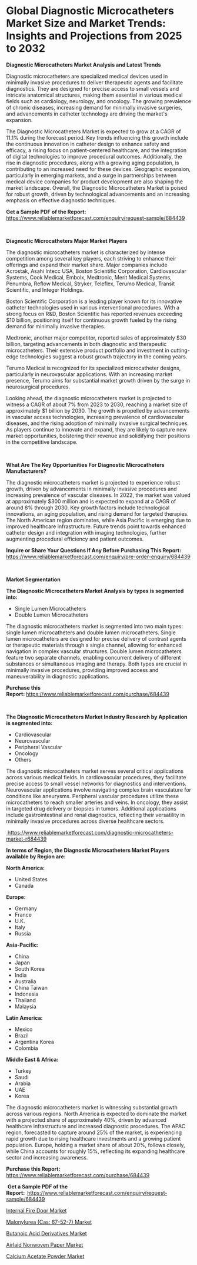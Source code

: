 <p><h1>Global Diagnostic Microcatheters Market Size and Market Trends: Insights and Projections from 2025 to 2032</h1></p><p><strong>Diagnostic Microcatheters Market Analysis and Latest Trends</strong></p>
<p><p>Diagnostic microcatheters are specialized medical devices used in minimally invasive procedures to deliver therapeutic agents and facilitate diagnostics. They are designed for precise access to small vessels and intricate anatomical structures, making them essential in various medical fields such as cardiology, neurology, and oncology. The growing prevalence of chronic diseases, increasing demand for minimally invasive surgeries, and advancements in catheter technology are driving the market's expansion.</p><p>The Diagnostic Microcatheters Market is expected to grow at a CAGR of 11.1% during the forecast period. Key trends influencing this growth include the continuous innovation in catheter design to enhance safety and efficacy, a rising focus on patient-centered healthcare, and the integration of digital technologies to improve procedural outcomes. Additionally, the rise in diagnostic procedures, along with a growing aging population, is contributing to an increased need for these devices. Geographic expansion, particularly in emerging markets, and a surge in partnerships between medical device companies for product development are also shaping the market landscape. Overall, the Diagnostic Microcatheters Market is poised for robust growth, driven by technological advancements and an increasing emphasis on effective diagnostic techniques.</p></p>
<p><strong>Get a Sample PDF of the Report:&nbsp;</strong> <a href="https://www.reliablemarketforecast.com/enquiry/request-sample/684439?utm_campaign=1170&utm_medium=2&utm_source=Github&utm_content=ia&utm_term=29032025&utm_id=diagnostic-microcatheters">https://www.reliablemarketforecast.com/enquiry/request-sample/684439</a></p>
<p>&nbsp;</p>
<p><strong>Diagnostic Microcatheters Major Market Players</strong></p>
<p><p>The diagnostic microcatheters market is characterized by intense competition among several key players, each striving to enhance their offerings and expand their market share. Major companies include Acrostak, Asahi Intecc USA, Boston Scientific Corporation, Cardiovascular Systems, Cook Medical, Embolx, Medtronic, Merit Medical Systems, Penumbra, Reflow Medical, Stryker, Teleflex, Terumo Medical, Transit Scientific, and Integer Holdings.</p><p>Boston Scientific Corporation is a leading player known for its innovative catheter technologies used in various interventional procedures. With a strong focus on R&D, Boston Scientific has reported revenues exceeding $10 billion, positioning itself for continuous growth fueled by the rising demand for minimally invasive therapies.</p><p>Medtronic, another major competitor, reported sales of approximately $30 billion, targeting advancements in both diagnostic and therapeutic microcatheters. Their extensive product portfolio and investment in cutting-edge technologies suggest a robust growth trajectory in the coming years. </p><p>Terumo Medical is recognized for its specialized microcatheter designs, particularly in neurovascular applications. With an increasing market presence, Terumo aims for substantial market growth driven by the surge in neurosurgical procedures.</p><p>Looking ahead, the diagnostic microcatheters market is projected to witness a CAGR of about 7% from 2023 to 2030, reaching a market size of approximately $1 billion by 2030. The growth is propelled by advancements in vascular access technologies, increasing prevalence of cardiovascular diseases, and the rising adoption of minimally invasive surgical techniques. As players continue to innovate and expand, they are likely to capture new market opportunities, bolstering their revenue and solidifying their positions in the competitive landscape.</p></p>
<p>&nbsp;</p>
<p><strong>What Are The Key Opportunities For Diagnostic Microcatheters Manufacturers?</strong></p>
<p><p>The diagnostic microcatheters market is projected to experience robust growth, driven by advancements in minimally invasive procedures and increasing prevalence of vascular diseases. In 2022, the market was valued at approximately $300 million and is expected to expand at a CAGR of around 8% through 2030. Key growth factors include technological innovations, an aging population, and rising demand for targeted therapies. The North American region dominates, while Asia Pacific is emerging due to improved healthcare infrastructure. Future trends point towards enhanced catheter design and integration with imaging technologies, further augmenting procedural efficiency and patient outcomes.</p></p>
<p><strong>Inquire or Share Your Questions If Any Before Purchasing This Report:</strong> <a href="https://www.reliablemarketforecast.com/enquiry/pre-order-enquiry/684439?utm_campaign=1170&utm_medium=2&utm_source=Github&utm_content=ia&utm_term=29032025&utm_id=diagnostic-microcatheters">https://www.reliablemarketforecast.com/enquiry/pre-order-enquiry/684439</a></p>
<p>&nbsp;</p>
<p><strong>Market Segmentation</strong></p>
<p><strong>The Diagnostic Microcatheters Market Analysis by types is segmented into:</strong></p>
<p><ul><li>Single Lumen Microcatheters</li><li>Double Lumen Microcatheters</li></ul></p>
<p><p>The diagnostic microcatheters market is segmented into two main types: single lumen microcatheters and double lumen microcatheters. Single lumen microcatheters are designed for precise delivery of contrast agents or therapeutic materials through a single channel, allowing for enhanced navigation in complex vascular structures. Double lumen microcatheters feature two separate channels, enabling concurrent delivery of different substances or simultaneous imaging and therapy. Both types are crucial in minimally invasive procedures, providing improved access and maneuverability in diagnostic applications.</p></p>
<p><strong>Purchase this Report:&nbsp;</strong><a href="https://www.reliablemarketforecast.com/purchase/684439?utm_campaign=1170&utm_medium=2&utm_source=Github&utm_content=ia&utm_term=29032025&utm_id=diagnostic-microcatheters">https://www.reliablemarketforecast.com/purchase/684439</a></p>
<p>&nbsp;</p>
<p><strong>The Diagnostic Microcatheters Market Industry Research by Application is segmented into:</strong></p>
<p><ul><li>Cardiovascular</li><li>Neurovascular</li><li>Peripheral Vascular</li><li>Oncology</li><li>Others</li></ul></p>
<p><p>The diagnostic microcatheters market serves several critical applications across various medical fields. In cardiovascular procedures, they facilitate precise access to small vessel networks for diagnostics and interventions. Neurovascular applications involve navigating complex brain vasculature for conditions like aneurysms. Peripheral vascular procedures utilize these microcatheters to reach smaller arteries and veins. In oncology, they assist in targeted drug delivery or biopsies in tumors. Additional applications include gastrointestinal and renal diagnostics, reflecting their versatility in minimally invasive procedures across diverse healthcare sectors.</p></p>
<p><a href="https://www.reliablemarketforecast.com/diagnostic-microcatheters-market-r684439?utm_campaign=1170&utm_medium=2&utm_source=Github&utm_content=ia&utm_term=29032025&utm_id=diagnostic-microcatheters">&nbsp;https://www.reliablemarketforecast.com/diagnostic-microcatheters-market-r684439</a></p>
<p><strong>In terms of Region, the Diagnostic Microcatheters Market Players available by Region are:</strong></p>
<p>
    <p> <strong> North America: </strong>
        <ul>
            <li>United States</li>
            <li>Canada</li>
        </ul>
        </p> 
    <p> <strong> Europe: </strong>
        <ul>
            <li>Germany</li>
            <li>France</li>
            <li>U.K.</li>
            <li>Italy</li>
            <li>Russia</li>
        </ul>
        </p> 
    <p> <strong> Asia-Pacific: </strong>
        <ul>
            <li>China</li>
            <li>Japan</li>
            <li>South Korea</li>
            <li>India</li>
            <li>Australia</li>
            <li>China Taiwan</li>
            <li>Indonesia</li>
            <li>Thailand</li>
            <li>Malaysia</li>
        </ul>
        </p> 
    <p> <strong> Latin America: </strong>
        <ul>
            <li>Mexico</li>
            <li>Brazil</li>
            <li>Argentina Korea</li>
            <li>Colombia</li>
        </ul>
        </p> 
    <p> <strong> Middle East & Africa: </strong>
        <ul>
            <li>Turkey</li>
            <li>Saudi</li>
            <li>Arabia</li>
            <li>UAE</li>
            <li>Korea</li>
        </ul>
    </p>
    </p>
<p><p>The diagnostic microcatheters market is witnessing substantial growth across various regions. North America is expected to dominate the market with a projected share of approximately 40%, driven by advanced healthcare infrastructure and increased diagnostic procedures. The APAC region, forecasted to capture around 25% of the market, is experiencing rapid growth due to rising healthcare investments and a growing patient population. Europe, holding a market share of about 20%, follows closely, while China accounts for roughly 15%, reflecting its expanding healthcare sector and increasing awareness.</p></p>
<p><strong>Purchase this Report: </strong><a href="https://www.reliablemarketforecast.com/purchase/684439?utm_campaign=1170&utm_medium=2&utm_source=Github&utm_content=ia&utm_term=29032025&utm_id=diagnostic-microcatheters">https://www.reliablemarketforecast.com/purchase/684439</a></p>
<p>&nbsp;<strong>Get a Sample PDF of the Report:&nbsp;&nbsp;</strong><a href="https://www.reliablemarketforecast.com/enquiry/request-sample/684439?utm_campaign=1170&utm_medium=2&utm_source=Github&utm_content=ia&utm_term=29032025&utm_id=diagnostic-microcatheters">https://www.reliablemarketforecast.com/enquiry/request-sample/684439</a></p>
<p><strong></strong></p>
<p><p><a href="https://github.com/milievkulov/Market-Research-Report-List-1/blob/main/internal-fire-door-market.md?utm_campaign=1170&utm_medium=2&utm_source=Github&utm_content=ia&utm_term=29032025&utm_id=diagnostic-microcatheters">Internal Fire Door Market</a></p><p><a href="https://github.com/steegeneat/Market-Research-Report-List-1/blob/main/malonylurea-cas-67-52-7-market.md?utm_campaign=1170&utm_medium=2&utm_source=Github&utm_content=ia&utm_term=29032025&utm_id=diagnostic-microcatheters">Malonylurea (Cas: 67-52-7) Market</a></p><p><a href="https://github.com/payareganiou/Market-Research-Report-List-1/blob/main/butanoic-acid-derivatives-market.md?utm_campaign=1170&utm_medium=2&utm_source=Github&utm_content=ia&utm_term=29032025&utm_id=diagnostic-microcatheters">Butanoic Acid Derivatives Market</a></p><p><a href="https://github.com/lontohhikma/Market-Research-Report-List-1/blob/main/airlaid-nonwoven-paper-market.md?utm_campaign=1170&utm_medium=2&utm_source=Github&utm_content=ia&utm_term=29032025&utm_id=diagnostic-microcatheters">Airlaid Nonwoven Paper Market</a></p><p><a href="https://github.com/enieyfabius/Market-Research-Report-List-1/blob/main/calcium-acetate-powder-market.md?utm_campaign=1170&utm_medium=2&utm_source=Github&utm_content=ia&utm_term=29032025&utm_id=diagnostic-microcatheters">Calcium Acetate Powder Market</a></p></p>